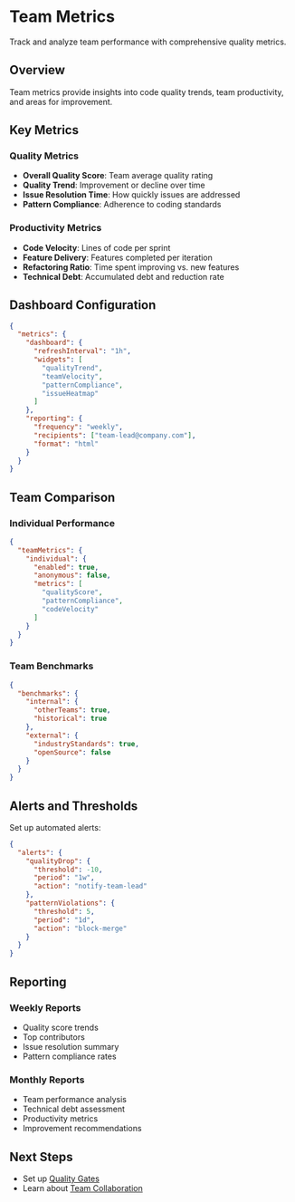 # Team Metrics

Track and analyze team performance with comprehensive quality metrics.

## Overview

Team metrics provide insights into code quality trends, team productivity, and areas for improvement.

## Key Metrics

### Quality Metrics
- **Overall Quality Score**: Team average quality rating
- **Quality Trend**: Improvement or decline over time
- **Issue Resolution Time**: How quickly issues are addressed
- **Pattern Compliance**: Adherence to coding standards

### Productivity Metrics
- **Code Velocity**: Lines of code per sprint
- **Feature Delivery**: Features completed per iteration
- **Refactoring Ratio**: Time spent improving vs. new features
- **Technical Debt**: Accumulated debt and reduction rate

## Dashboard Configuration

```json
{
  "metrics": {
    "dashboard": {
      "refreshInterval": "1h",
      "widgets": [
        "qualityTrend",
        "teamVelocity",
        "patternCompliance",
        "issueHeatmap"
      ]
    },
    "reporting": {
      "frequency": "weekly",
      "recipients": ["team-lead@company.com"],
      "format": "html"
    }
  }
}
```

## Team Comparison

### Individual Performance

```json
{
  "teamMetrics": {
    "individual": {
      "enabled": true,
      "anonymous": false,
      "metrics": [
        "qualityScore",
        "patternCompliance",
        "codeVelocity"
      ]
    }
  }
}
```

### Team Benchmarks

```json
{
  "benchmarks": {
    "internal": {
      "otherTeams": true,
      "historical": true
    },
    "external": {
      "industryStandards": true,
      "openSource": false
    }
  }
}
```

## Alerts and Thresholds

Set up automated alerts:

```json
{
  "alerts": {
    "qualityDrop": {
      "threshold": -10,
      "period": "1w",
      "action": "notify-team-lead"
    },
    "patternViolations": {
      "threshold": 5,
      "period": "1d",
      "action": "block-merge"
    }
  }
}
```

## Reporting

### Weekly Reports
- Quality score trends
- Top contributors
- Issue resolution summary
- Pattern compliance rates

### Monthly Reports
- Team performance analysis
- Technical debt assessment
- Productivity metrics
- Improvement recommendations

## Next Steps

- Set up [Quality Gates](./quality-gates.md)
- Learn about [Team Collaboration](./collaboration.md)